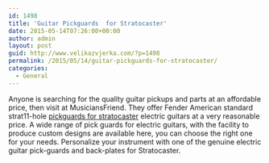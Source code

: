 ```yaml
---
id: 1498
title: 'Guitar Pickguards  for Stratocaster'
date: 2015-05-14T07:26:00+00:00
author: admin
layout: post
guid: http://www.velikazvjerka.com/?p=1498
permalink: /2015/05/14/guitar-pickguards-for-stratocaster/
categories:
  - General
---
```

Anyone is searching for the quality guitar pickups and parts at an affordable price, then visit at MusiciansFriend. They offer Fender American standard strat11-hole [pickguards for stratocaster](http://www.musiciansfriend.com/accessories/fender-american-standard-strat-11-hole-pickguard) electric guitars at a very reasonable price. A wide range of pick guards for electric guitars, with the facility to produce custom designs are available here, you can choose the right one for your needs. Personalize your instrument with one of the genuine electric guitar pick-guards and back-plates for Stratocaster.